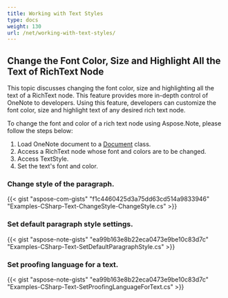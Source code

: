 ```yaml
---
title: Working with Text Styles
type: docs
weight: 130
url: /net/working-with-text-styles/
---
```


## **Change the Font Color, Size and Highlight All the Text of RichText Node**
This topic discusses changing the font color, size and highlighting all the text of a RichText node. This feature provides more in-depth control of OneNote to developers. Using this feature, developers can customize the font color, size and highlight text of any desired rich text node.

To change the font and color of a rich text node using Aspose.Note, please follow the steps below:

1. Load OneNote document to a [Document](https://reference.aspose.com/note/net/aspose.note/document) class.
1. Access a RichText node whose font and colors are to be changed.
1. Access TextStyle.
1. Set the text's font and color.

### **Change style of the paragraph.**
{{< gist "aspose-com-gists" "f1c4460425d3a75dd63cd514a9833946" "Examples-CSharp-Text-ChangeStyle-ChangeStyle.cs" >}}

### **Set default paragraph style settings.**
{{< gist "aspose-note-gists" "ea99b163e8b22eca0473e9be10c83d7c" "Examples-CSharp-Text-SetDefaultParagraphStyle.cs" >}}

### **Set proofing language for a text.**
{{< gist "aspose-note-gists" "ea99b163e8b22eca0473e9be10c83d7c" "Examples-CSharp-Text-SetProofingLanguageForText.cs" >}}
